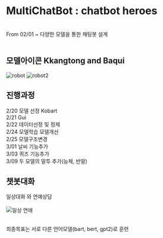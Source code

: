 # **MultiChatBot** : chatbot heroes
<br>
From 02/01 ~
다양한 모델을 통한 채팅봇 설계
<br>
<br>

## 모델아이콘 Kkangtong and Baqui
![robot](https://user-images.githubusercontent.com/74548737/110195986-b2792a00-7e84-11eb-9606-98efe5800678.png)
![robot2](https://user-images.githubusercontent.com/74548737/110195988-b3aa5700-7e84-11eb-98fd-e4e6e056e436.png)

## 진행과정
2/20 모델 선정 Kobart<br>
2/21 Gui<br>
2/22 데이터선정 및 정제<br>
2/24 모델학습 모델개선<br>
2/25 모델구조변경<br>
3/01 날씨 기능추가<br>
3/03 퀴즈 기능추가<br>
3/09 두 모델의 말투 추가(능체, 반말)

## 챗봇대화

일상대화 와 연예상담<br><br>
![일상 연애](https://user-images.githubusercontent.com/74548737/110240680-73d09600-7f90-11eb-9a7a-f40e09f63842.jpg)
<br><br>

최종목표는 서로 다른 언어모델(bart, bert, gpt2)로 
훈련




